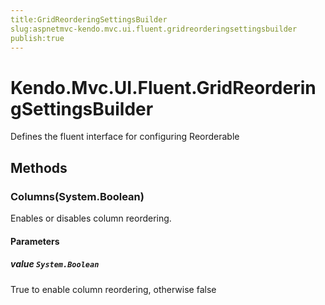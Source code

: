 ```yaml
---
title:GridReorderingSettingsBuilder
slug:aspnetmvc-kendo.mvc.ui.fluent.gridreorderingsettingsbuilder
publish:true
---
```


# Kendo.Mvc.UI.Fluent.GridReorderingSettingsBuilder
Defines the fluent interface for configuring Reorderable



## Methods

### Columns(System.Boolean)
Enables or disables column reordering.


#### Parameters

##### value `System.Boolean`
True to enable column reordering, otherwise false






